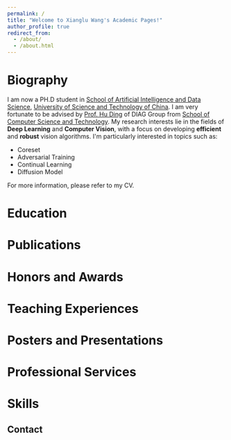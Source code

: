 ```yaml
---
permalink: /
title: "Welcome to Xianglu Wang's Academic Pages!"
author_profile: true
redirect_from: 
  - /about/
  - /about.html
---
```



Biography
=====
I am now a PH.D student in [School of Artificial Intelligence and Data Science](https://saids.ustc.edu.cn/main.htm), [University of Science and Technology of China](https://www.ustc.edu.cn/). I am very fortunate to be advised by [Prof. Hu Ding](https://hu-ding.github.io/) of DIAG Group from [School of Computer Science and Technology](https://cs.ustc.edu.cn/mainm.htm). My research interests lie in the fields of **Deep Learning** and **Computer Vision**, with a focus on developing **efficient** and **robust** vision algorithms. I'm particularly interested in topics such as:

- Coreset
- Adversarial Training
- Continual Learning
- Diffusion Model


For more information, please refer to my CV. 

Education
======


Publications
======


Honors and Awards
======

Teaching Experiences
======

Posters and Presentations
======


Professional Services
======

Skills
======



Contact
------
